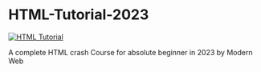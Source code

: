 # HTML-Tutorial-2023

[![HTML Tutorial](https://lh3.googleusercontent.com/u/0/drive-viewer/AFDK6gOnFuW4W05B8aEAhfP7ruwUnm3aGV75Tyc-ps-YzFpe7t2ogAtcNnFbopqOm0md6a90_UqH4vG4dWtLD2FVXW4N67aN=w2880-h1464)](https://youtu.be/9E07kyddR-A)

A complete HTML crash Course for absolute beginner in 2023 by Modern Web

